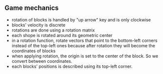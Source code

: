 ## Game mechanics
- rotation of blocks is handled by "up arrow" key and is only clockwise
- blocks' velocity is discrete 
- rotations are done using a rotation matrix 
- each shope is rotated around its geometric center 
- in a rotation function, rotate vectors that point to the bottom-left corners instead of the top-left ones because after rotation they will become the coordinates of blocks
- when applying rotation, the origin is set to the center of the block. So we convert between coordinates. 
- each blocks' positions is described using its top-left corner.